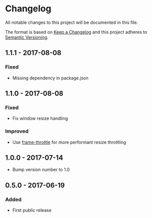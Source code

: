 # Changelog
All notable changes to this project will be documented in this file.

The format is based on [Keep a Changelog](http://keepachangelog.com/en/1.0.0/)
and this project adheres to [Semantic Versioning](http://semver.org/spec/v2.0.0.html).

## 1.1.1 - 2017-08-08
### Fixed
- Missing dependency in package.json

## 1.1.0 - 2017-08-08
### Fixed
- Fix window resize handling

### Improved
- Use [frame-throttle](https://github.com/pelotoncycle/frame-throttle) for more performant resize throttling


## 1.0.0 - 2017-07-14
- Bump version number to 1.0

## 0.5.0 - 2017-06-19
### Added
- First public release
